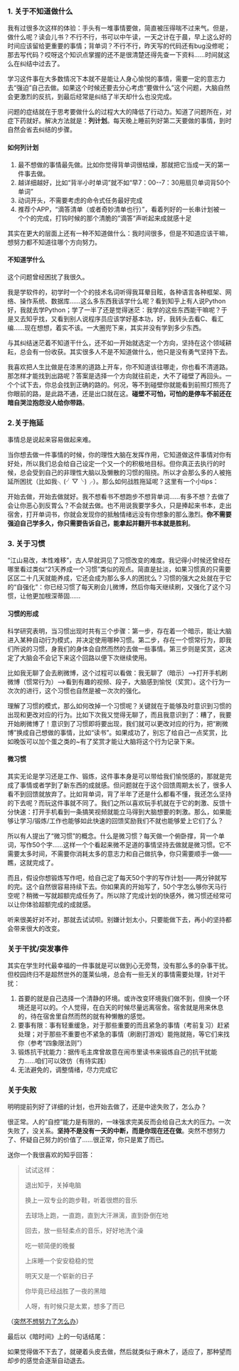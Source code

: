 ### 1. 关于不知道做什么

我有过很多次这样的体验：手头有一堆事情要做，简直被压得喘不过来气。但是，做什么呢？读会儿书？不行不行，书可以中午读，一天之计在于晨，早上这么好的时间应该留给更重要的事情；背单词？不行不行，昨天写的代码还有bug没修呢；那去写代码？哎呀这个知识点掌握的还不是很清楚还得先查一下资料……时间就这么在纠结中过去了。

学习这件事在大多数情况下本就不是能让人身心愉悦的事情，需要一定的意志力去“强迫”自己去做。如果这个时候还要去分心考虑“要做什么”这个问题，大脑自然会更激烈的反抗，到最后经常是纠结了半天却什么也没完成。

问题的症结就在于思考要做什么的过程大大的降低了行动力。知道了问题所在，对症下药就好。解决方法就是：**列计划**。每天晚上睡前列好第二天要做的事情，到时自然会省去纠结的步骤。

#### 如何列计划

1. 最不想做的事情最先做。比如你觉得背单词很枯燥，那就把它当成一天的第一件事去做。
2. 越详细越好，比如“背半小时单词”就不如“早7：00--7：30用扇贝单词背50个单词”
3. 动词开头，不需要考虑的命令式任务最好完成
4. 推荐个APP，“滴答清单（或者奇妙清单也行）”，看着列好的一长串计划被一个个的完成，打钩时候的那个清脆的”滴答“声听起来成就感十足

其实在更大的层面上还有一种不知道做什么：我时间很多，但是不知道应该干嘛，想努力都不知道往哪个方向努力。

#### 不知道学什么

这个问题曾经困扰了我很久。

我是学软件的，初学时一个个的技术名词听得我耳晕目眩，各种语言各种框架、网络、操作系统、数据库……这么多东西我该学什么呢？看到知乎上有人说Python好，我就去学Python；学了一半了还是觉得迷茫：我学的这些东西能干嘛呢？于是又去知乎找，又看到别人说程序员应该学好基本功，好，我转头去看C、看汇编……现在想想，着实不该。一大圈兜下来，其实并没有学到多少东西。

与其纠结迷茫着不知道干什么，还不如一开始就选定一个方向，坚持在这个领域耕耘，总会有一份收获。其实很多人不是不知道做什么，他只是没有勇气坚持下去。

我喜欢把人生比做是在漆黑的道路上开车，你不知道该往哪走，你也看不清道路。那怎样才能找到出路呢？答案是选择一个方向就往前走，大不了碰壁了再回头。一个个试下去，你总会找到正确的路的。何况，等不到碰壁你就能看到前照灯照亮了你眼前的路，是此路不通，还是出口就在这。**碰壁不可怕，可怕的是停车不前还在暗自哭泣抱怨没人给你带路**。

### 2.关于拖延

事情总是说起来容易做起来难。

当你想去做一件事情的时候，你的理性大脑在发挥作用，它知道做这件事情对你有好处，所以我们总会给自己设定一个又一个的积极地目标。但你真正去执行的时候，总会受到自己的非理性大脑以及懒散的习惯的阻挠。所以才会那么多的人被拖延所困扰（比如我╮(╯▽╰)╭）。那么如何战胜拖延呢？这里有一个小tips：

开始去做，开始去做就好。我不想看书不想跑步不想背单词……有多不想？去做了会让你恶心到反胃么？不会就去做。也不用说我要学多久，只是捧起来书本，走出宿舍，打开单词书，你就会发现你的抵触情绪远没有你想象的那么激烈。**你不需要强迫自己学多久，你只需要告诉自己，能拿起并翻开书本就是胜利**。

### 3. 关于习惯

“江山易改，本性难移”，古人早就洞见了习惯改变的难度。我记得小时候还曾经在哪里看过类似“21天养成一个习惯”类似的观点。简直是扯淡，如果习惯真的只需要区区二十几天就能养成，它还会成为那么多人的困扰么？习惯的强大之处就在于它的“自强化”：你已经习惯了每天刷会儿微博，然后你每天继续刷，又强化了这个习惯，让他更加根深蒂固……

#### 习惯的形成

科学研究表明，当习惯出现时共有三个步骤：第一步，存在着一个暗示，能让大脑进入某种自动行为模式，并决定使用哪种习惯。第二步，存在一个惯常行为，即我们所说的习惯，身我们的身体会自然而然的去做一些事情。第三步则是奖赏，这决定了大脑会不会记下来这个回路以便下次继续使用。

比如我无聊了会去刷微博，这个过程可以看做：我无聊了（暗示）——>打开手机刷微博（惯常行为）——>看到有趣的视频、段子，大脑感到愉悦（奖赏）。这个行为一次次的进行，这个习惯也自然是被一次次的强化。

理解了习惯的模式，那么如何改掉一个习惯呢？关键就在于能够及时意识到习惯的出现和更改对应的行为。比如下次我又觉得无聊了，而且我意识到了：糟了，我要开始刷微博了！意识到了习惯即将要出现，我们就可以更改对应的行为，把“刷微博”换成自己想做的事情，比如“读书”。如果成功了，别忘了给自己一点奖赏，比如晚饭可以加个蛋之类的~有了奖赏才能让大脑将这个行为记录下来。

#### 微习惯

其实无论是学习还是工作、锻炼，这件事本身是可以带给我们愉悦感的，那就是完成了事情或者学到了新东西的成就感。但问题就在于这个回馈周期太长了，很多人看不到回馈就放弃了。比如背单词，背了半年了还是什么都看不懂，我还怎么坚持的下去呢？而玩这件事就不同了。我们之所以喜欢玩手机就在于它的刺激、反馈十分快速：打开手机看到一条搞笑视频就能立马得到大脑想要的刺激。那么，如果能够让学习/锻炼/工作也能够如此快速的回馈奖励我们不就也能够爱上它们了么？

所以有人提出了“微习惯”的概念。什么是微习惯？每天做一个俯卧撑，背一个单词，写作50个字……这样一个个看起来微不足道的事情坚持去做就是微习惯。它不需要太多时间，不需要你消耗太多的意志力和自己做抗争，你只需要顺手一做——瞧，这就完成了。

而且，假设你想锻炼写作吧，给自己定了每天50个字的写作计划——两分钟就写的完。这个自然很容易持续下去。你如果真的开始写了，50个字怎么够你天马行空呢？稍微一写就超额完成任务了。所以除了完成计划的快感外，微习惯还经常可以让你体验超额完成的成就感。

听来很美好对不对，那就去试试呗。别嫌计划太小，只要能做下去，再小的坚持都会带来很大的改变。

### 关于干扰/突发事件

其实在学生时代最幸福的一件事就是可以做到心无旁骛，没有那么多的杂事干扰。但校园终归不是超然世外的蓬莱仙境，总会有一些无关的事情需要处理，针对干扰：

1. 首要的就是自己选择一个清静的环境。或许改变环境我们做不到，但换一个环境还是可以的。个人觉得，在白天的时候尽量远离宿舍。宿舍就是用来休息的，待在宿舍里自然而然的就有种懒散的感觉。
2. 要事有限：事有轻重缓急，对于那些重要的而且紧急的事情（考前复习）赶紧处理；对于那些不重要也不紧急的事情（刷剧打游戏）能拖就拖，等它们来找你（参考“四象限法则”）
3. 锻炼抗干扰能力：据传毛主席曾故意在闹市里读书来锻炼自己的抗干扰能力……咱们可以效仿（有待实践）
4. 无法避免的，调整情绪，尽力完成它

### 关于失败

明明提前列好了详细的计划，也开始去做了，还是中途失败了，怎么办？

很正常。人的“自控”能力是有限的，一味强求完美反而会给自己太大的压力。一次失败了，没关系。**坚持不是没有一天的中断，而是你现在还在做**。突然不想努力了、怀疑自己努力的价值了……很正常，你只是累了而已。

送你一个我很喜欢的知乎回答：

> 试试这样：
>
> 退出知乎，关掉电脑
>
> 换上一双专业的跑步鞋，听着很燃的音乐
>
> 去球场上跑，一直跑，直到大汗淋漓，直到卧倒在地
>
> 回去，放一些轻柔点的音乐，好好地洗个澡
>
> 吃一顿简便的晚餐
>
> 上床睡一个安安稳稳的觉
>
> 明天又是一个崭新的日子
>
> 你毕竟已经战胜了一夜的黑暗
>
> 人呀，有时候只是太累，想多了而已

（[突然不想努力了怎么办](https://www.zhihu.com/question/31740233/answer/64080112)）

最后以《暗时间》上的一句话结尾：

如果觉得做不下去了，就硬着头皮去做，然后就类似于麻木了，适应了，那种望而却步的感觉会逐渐自动退去。